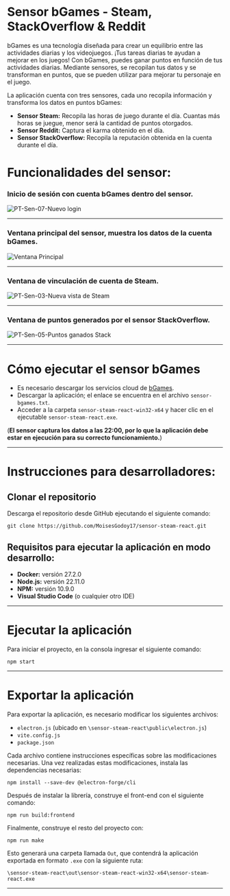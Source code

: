 # Sensor bGames - Steam, StackOverflow & Reddit

bGames es una tecnología diseñada para crear un equilibrio entre las actividades diarias y los videojuegos. ¡Tus tareas diarias te ayudan a mejorar en los juegos! Con bGames, puedes ganar puntos en función de tus actividades diarias. Mediante sensores, se recopilan tus datos y se transforman en puntos, que se pueden utilizar para mejorar tu personaje en el juego.

La aplicación cuenta con tres sensores, cada uno recopila información y transforma los datos en puntos bGames:
- **Sensor Steam:** Recopila las horas de juego durante el día. Cuantas más horas se juegue, menor será la cantidad de puntos otorgados.
- **Sensor Reddit:** Captura el karma obtenido en el día.
- **Sensor StackOverflow:** Recopila la reputación obtenida en la cuenta durante el día.

# Funcionalidades del sensor:

### **Inicio de sesión con cuenta bGames dentro del sensor.**
![PT-Sen-07-Nuevo login](https://github.com/user-attachments/assets/fd27b1da-3eeb-418b-b26e-c1ec11287632)

---

### **Ventana principal del sensor, muestra los datos de la cuenta bGames.**
![Ventana Principal](https://github.com/user-attachments/assets/7cf2d3c5-d0c8-4553-93e4-0f78ecb4d3bd)

---

### **Ventana de vinculación de cuenta de Steam.**
![PT-Sen-03-Nueva vista de Steam](https://github.com/user-attachments/assets/67a073f8-230a-4ed2-9a2f-0885c77f5174)

---

### **Ventana de puntos generados por el sensor StackOverflow.**
![PT-Sen-05-Puntos ganados Stack](https://github.com/user-attachments/assets/1f0487a3-4a4f-4480-b0d9-dfd633d24cc1)

---

# Cómo ejecutar el sensor bGames

- Es necesario descargar los servicios cloud de [bGames](https://github.com/BlendedGames-bGames/bGames-dev-services.git).
- Descargar la aplicación; el enlace se encuentra en el archivo `sensor-bgames.txt`.
- Acceder a la carpeta `sensor-steam-react-win32-x64` y hacer clic en el ejecutable `sensor-steam-react.exe`.

(**El sensor captura los datos a las 22:00, por lo que la aplicación debe estar en ejecución para su correcto funcionamiento.**)

---

# Instrucciones para desarrolladores:
## Clonar el repositorio
Descarga el repositorio desde GitHub ejecutando el siguiente comando:

```shell
git clone https://github.com/MoisesGodoy17/sensor-steam-react.git
```

## Requisitos para ejecutar la aplicación en modo desarrollo:
- **Docker:** versión 27.2.0
- **Node.js:** versión 22.11.0
- **NPM:** versión 10.9.0
- **Visual Studio Code** (o cualquier otro IDE)

---

# Ejecutar la aplicación
Para iniciar el proyecto, en la consola ingresar el siguiente comando:

```shell
npm start
```

---

# Exportar la aplicación
Para exportar la aplicación, es necesario modificar los siguientes archivos:
- `electron.js` (ubicado en `\sensor-steam-react\public\electron.js`)
- `vite.config.js`
- `package.json`

Cada archivo contiene instrucciones específicas sobre las modificaciones necesarias. Una vez realizadas estas modificaciones, instala las dependencias necesarias:

```shell
npm install --save-dev @electron-forge/cli
```

Después de instalar la librería, construye el front-end con el siguiente comando:

```shell
npm run build:frontend 
```

Finalmente, construye el resto del proyecto con:

```shell
npm run make
```

Esto generará una carpeta llamada `Out`, que contendrá la aplicación exportada en formato `.exe` con la siguiente ruta:

```
\sensor-steam-react\out\sensor-steam-react-win32-x64\sensor-steam-react.exe
```

---
